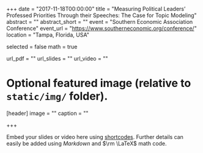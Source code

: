 +++
date = "2017-11-18T00:00:00"
title = "Measuring Political Leaders’ Professed Priorities Through their Speeches: The Case for Topic Modeling"
abstract = ""
abstract_short = ""
event = "Southern Economic Association Conference"
event_url = "https://www.southerneconomic.org/conference/"
location = "Tampa, Florida, USA"

selected = false
math = true

url_pdf = ""
url_slides = ""
url_video = ""

# Optional featured image (relative to `static/img/` folder).
[header]
image = ""
caption = ""

+++

Embed your slides or video here using [shortcodes](https://gcushen.github.io/hugo-academic-demo/post/writing-markdown-latex/). Further details can easily be added using *Markdown* and $\rm \LaTeX$ math code. 
